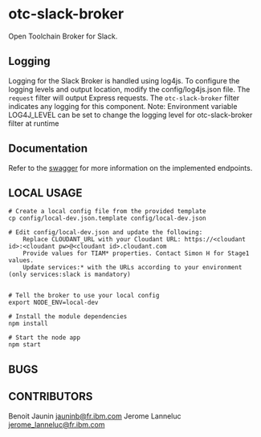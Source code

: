 # otc-slack-broker
Open Toolchain Broker for Slack.

Logging
-------

Logging for the Slack Broker is handled using log4js.
To configure the logging levels and output location, modify the config/log4js.json file.
The `request` filter will output Express requests.
The `otc-slack-broker` filter indicates any logging for this component.
Note: Environment variable LOG4J_LEVEL can be set to change the logging level for otc-slack-broker filter at runtime 

Documentation
-------------
Refer to the [swagger](https://otc-slack-broker.ng.bluemix.net/swagger/) for more information on the implemented endpoints.


LOCAL USAGE
-----------
    # Create a local config file from the provided template
    cp config/local-dev.json.template config/local-dev.json
    
    # Edit config/local-dev.json and update the following:
        Replace CLOUDANT_URL with your Cloudant URL: https://<cloudant id>:<cloudant pw>@<cloudant id>.cloudant.com
        Provide values for TIAM* properties. Contact Simon H for Stage1 values.
        Update services:* with the URLs according to your environment (only services:slack is mandatory)


    # Tell the broker to use your local config
    export NODE_ENV=local-dev
    
    # Install the module dependencies
    npm install
    
    # Start the node app
    npm start
    

BUGS
----


CONTRIBUTORS
------------
Benoit Jaunin <jauninb@fr.ibm.com>
Jerome Lanneluc <jerome_lanneluc@fr.ibm.com>
